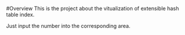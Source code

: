 #Overview
This is the project about the vitualization of extensible hash table index.

Just input the number into the corresponding area.
